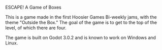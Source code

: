 ESCAPE! A Game of Boxes

This is a game made in the first Hoosier Games Bi-weekly jams, with the theme "Outside the Box." The goal of the game is to get to the top of the level, of which there are four.

The game is built on Godot 3.0.2 and is known to work on Windows and Linux.
